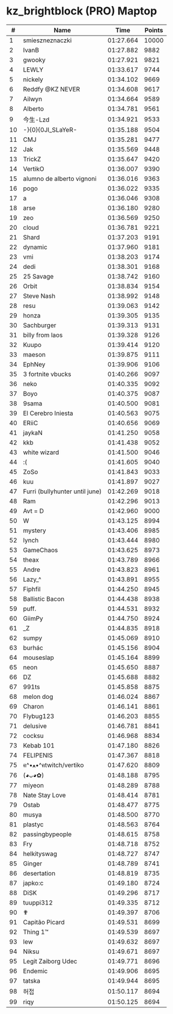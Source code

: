 # kz_brightblock (PRO) Maptop

|  # | Name | Time | Points |
|-------------- | -------------- | -------------- | -------------- | 
| 1 | smieszneznaczki | 01:27.664 | 10000 | 
| 2 | IvanB | 01:27.882 | 9882 | 
| 3 | gwooky | 01:27.921 | 9821 | 
| 4 | LEWLY | 01:33.617 | 9744 | 
| 5 | nickely | 01:34.102 | 9669 | 
| 6 | Reddfy @KZ NEVER | 01:34.608 | 9617 | 
| 7 | Ailwyn | 01:34.664 | 9589 | 
| 8 | Alberto | 01:34.781 | 9561 | 
| 9 | 今生-Lzd | 01:34.921 | 9533 | 
| 10 | -}{0}{0JI_SLaYeR- | 01:35.188 | 9504 | 
| 11 | CMJ | 01:35.281 | 9477 | 
| 12 | Jak | 01:35.569 | 9448 | 
| 13 | TrickZ | 01:35.647 | 9420 | 
| 14 | VertikO | 01:36.007 | 9390 | 
| 15 | alumno de alberto vignoni | 01:36.016 | 9363 | 
| 16 | pogo | 01:36.022 | 9335 | 
| 17 | a | 01:36.046 | 9308 | 
| 18 | arse | 01:36.180 | 9280 | 
| 19 | zeo | 01:36.569 | 9250 | 
| 20 | cloud | 01:36.781 | 9221 | 
| 21 | Shard | 01:37.203 | 9191 | 
| 22 | dynamic | 01:37.960 | 9181 | 
| 23 | vmi | 01:38.203 | 9174 | 
| 24 | dedi | 01:38.301 | 9168 | 
| 25 | 25 Savage | 01:38.742 | 9160 | 
| 26 | Orbit | 01:38.834 | 9154 | 
| 27 | Steve Nash | 01:38.992 | 9148 | 
| 28 | resu | 01:39.063 | 9142 | 
| 29 | honza | 01:39.305 | 9135 | 
| 30 | Sachburger | 01:39.313 | 9131 | 
| 31 | billy from laos | 01:39.328 | 9126 | 
| 32 | Kuupo | 01:39.414 | 9120 | 
| 33 | maeson | 01:39.875 | 9111 | 
| 34 | EphNey | 01:39.906 | 9106 | 
| 35 | 3 fortnite vbucks | 01:40.266 | 9097 | 
| 36 | neko | 01:40.335 | 9092 | 
| 37 | Boyo | 01:40.375 | 9087 | 
| 38 | 9sama | 01:40.500 | 9081 | 
| 39 | El Cerebro Iniesta | 01:40.563 | 9075 | 
| 40 | ERiiC | 01:40.656 | 9069 | 
| 41 | jaykaN | 01:41.250 | 9058 | 
| 42 | kkb | 01:41.438 | 9052 | 
| 43 | white wizard | 01:41.500 | 9046 | 
| 44 | :( | 01:41.605 | 9040 | 
| 45 | ZoSo | 01:41.843 | 9033 | 
| 46 | kuu | 01:41.897 | 9027 | 
| 47 | Furri (bullyhunter until june) | 01:42.269 | 9018 | 
| 48 | Ram | 01:42.296 | 9013 | 
| 49 | Avt = D | 01:42.960 | 9000 | 
| 50 | W | 01:43.125 | 8994 | 
| 51 | mystery | 01:43.406 | 8985 | 
| 52 | lynch | 01:43.444 | 8980 | 
| 53 | GameChaos | 01:43.625 | 8973 | 
| 54 | theax | 01:43.789 | 8966 | 
| 55 | Andre | 01:43.823 | 8961 | 
| 56 | Lazy_^ | 01:43.891 | 8955 | 
| 57 | Fiphfil | 01:44.250 | 8945 | 
| 58 | Ballistic Bacon | 01:44.438 | 8938 | 
| 59 | puff. | 01:44.531 | 8932 | 
| 60 | GiimPy | 01:44.750 | 8924 | 
| 61 | _Z | 01:44.835 | 8918 | 
| 62 | sumpy | 01:45.069 | 8910 | 
| 63 | burhác | 01:45.156 | 8904 | 
| 64 | mouseslap | 01:45.164 | 8899 | 
| 65 | neon | 01:45.650 | 8887 | 
| 66 | DZ | 01:45.688 | 8882 | 
| 67 | 991ts | 01:45.858 | 8875 | 
| 68 | melon dog | 01:46.024 | 8867 | 
| 69 | Charon | 01:46.141 | 8861 | 
| 70 | Flybug123 | 01:46.203 | 8855 | 
| 71 | delusive | 01:46.781 | 8841 | 
| 72 | cocksu | 01:46.968 | 8834 | 
| 73 | Kebab 101 | 01:47.180 | 8826 | 
| 74 | FELIPENIS | 01:47.367 | 8818 | 
| 75 | ฅ^•ﻌ•^ฅtwitch/vertiko | 01:47.620 | 8809 | 
| 76 | (◕ᴗ◕✿) | 01:48.188 | 8795 | 
| 77 | miyeon | 01:48.289 | 8788 | 
| 78 | Nate Stay Love | 01:48.414 | 8781 | 
| 79 | Ostab | 01:48.477 | 8775 | 
| 80 | musya | 01:48.500 | 8770 | 
| 81 | plastyc | 01:48.563 | 8764 | 
| 82 | passingbypeople | 01:48.615 | 8758 | 
| 83 | Fry | 01:48.718 | 8752 | 
| 84 | helkityswag | 01:48.727 | 8747 | 
| 85 | Ginger | 01:48.789 | 8741 | 
| 86 | desertation | 01:48.819 | 8735 | 
| 87 | japko:c | 01:49.180 | 8724 | 
| 88 | DiSK | 01:49.296 | 8717 | 
| 89 | tuuppi312 | 01:49.335 | 8712 | 
| 90 | ✟ | 01:49.397 | 8706 | 
| 91 | Capitão Picard | 01:49.531 | 8699 | 
| 92 | Thing 1™ | 01:49.539 | 8697 | 
| 93 | lew | 01:49.632 | 8697 | 
| 94 | Niksu | 01:49.671 | 8697 | 
| 95 | Legit Zaiborg Udec | 01:49.771 | 8696 | 
| 96 | Endemic | 01:49.906 | 8695 | 
| 97 | tatska | 01:49.944 | 8695 | 
| 98 | 허접 | 01:50.117 | 8694 | 
| 99 | riqy | 01:50.125 | 8694 | 

